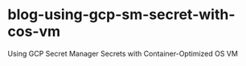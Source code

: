# blog-using-gcp-sm-secret-with-cos-vm
Using GCP Secret Manager Secrets with Container-Optimized OS VM
